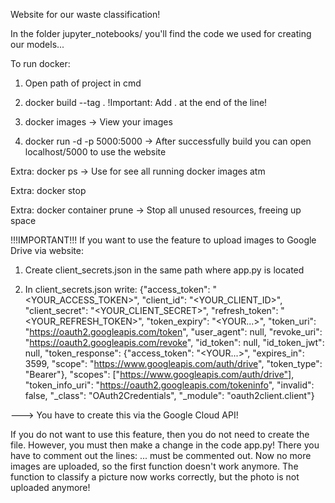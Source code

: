 Website for our waste classification!

In the folder jupyter_notebooks/ you'll find the code we used for creating our models...

To run docker:

1. Open path of project in cmd

2. docker build --tag <container-name> .
!Important: Add . at the end of the line!

3. docker images
-> View your images

4. docker run -d -p 5000:5000 <container-name>
-> After successfully build you can open localhost/5000 to use the website

Extra: docker ps
-> Use for see all running docker images atm

Extra: docker stop <container-name>

Extra: docker container prune
-> Stop all unused resources, freeing up space



!!!IMPORTANT!!!
If you want to use the feature to upload images to Google Drive via website:

1. Create client_secrets.json in the same path where app.py is located

2. In client_secrets.json write:
{"access_token": "<YOUR_ACCESS_TOKEN>", "client_id": "<YOUR_CLIENT_ID>", "client_secret": "<YOUR_CLIENT_SECRET>", "refresh_token": "<YOUR_REFRESH_TOKEN>", "token_expiry": "<YOUR...>", "token_uri": "https://oauth2.googleapis.com/token", "user_agent": null, "revoke_uri": "https://oauth2.googleapis.com/revoke", "id_token": null, "id_token_jwt": null, "token_response": {"access_token": "<YOUR...>", "expires_in": 3599, "scope": "https://www.googleapis.com/auth/drive", "token_type": "Bearer"}, "scopes": ["https://www.googleapis.com/auth/drive"], "token_info_uri": "https://oauth2.googleapis.com/tokeninfo", "invalid": false, "_class": "OAuth2Credentials", "_module": "oauth2client.client"}

---> You have to create this via the Google Cloud API!


If you do not want to use this feature, then you do not need to create the file. However, you must then make a change in the code app.py! There you have to comment out the lines: ... must be commented out.
Now no more images are uploaded, so the first function doesn't work anymore. The function to classify a picture now works correctly, but the photo is not uploaded anymore!

